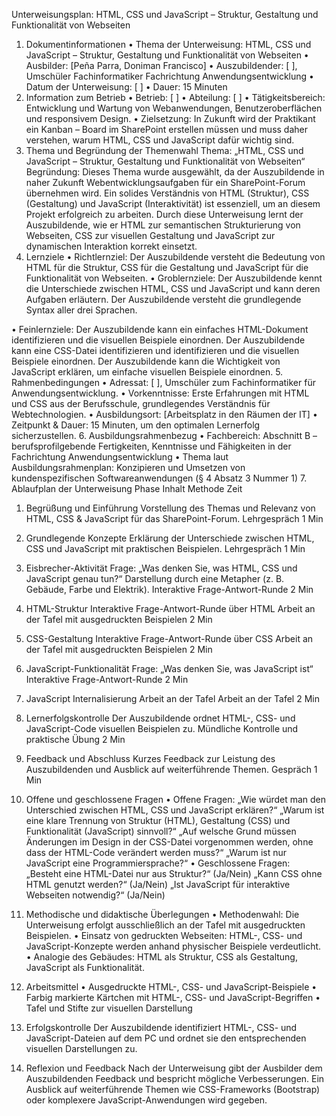 Unterweisungsplan: HTML, CSS und JavaScript – Struktur, Gestaltung und Funktionalität von Webseiten
1. Dokumentinformationen
• Thema der Unterweisung: HTML, CSS und JavaScript – Struktur, Gestaltung und Funktionalität von Webseiten
• Ausbilder: [Peña Parra, Doniman Francisco]
• Auszubildender: [    ], Umschüler Fachinformatiker Fachrichtung Anwendungsentwicklung
• Datum der Unterweisung: [   ]
• Dauer: 15 Minuten
2. Information zum Betrieb
• Betrieb: [     ]
• Abteilung: [      ]
• Tätigkeitsbereich: Entwicklung und Wartung von Webanwendungen, Benutzeroberflächen und responsivem Design.
• Zielsetzung: In Zukunft wird der Praktikant ein Kanban – Board im SharePoint erstellen müssen und muss daher verstehen, warum HTML, CSS und JavaScript dafür wichtig sind.
3. Thema und Begründung der Themenwahl
Thema: „HTML, CSS und JavaScript – Struktur, Gestaltung und Funktionalität von Webseiten“
Begründung: Dieses Thema wurde ausgewählt, da der Auszubildende in naher Zukunft Webentwicklungsaufgaben für ein SharePoint-Forum übernehmen wird. Ein solides Verständnis von HTML (Struktur), CSS (Gestaltung) und JavaScript (Interaktivität) ist essenziell, um an diesem Projekt erfolgreich zu arbeiten. Durch diese Unterweisung lernt der Auszubildende, wie er HTML zur semantischen Strukturierung von Webseiten, CSS zur visuellen Gestaltung und JavaScript zur dynamischen Interaktion korrekt einsetzt.
4. Lernziele
• Richtlernziel: 
Der Auszubildende versteht die Bedeutung von HTML für die Struktur, CSS für die Gestaltung und JavaScript für die Funktionalität von Webseiten.
• Groblernziele:
Der Auszubildende kennt die Unterschiede zwischen HTML, CSS und JavaScript und kann deren Aufgaben erläutern.
Der Auszubildende versteht die grundlegende Syntax aller drei Sprachen.

• Feinlernziele:
Der Auszubildende kann ein einfaches HTML-Dokument identifizieren und die visuellen Beispiele einordnen.
Der Auszubildende kann eine CSS-Datei identifizieren und identifizieren und die visuellen Beispiele einordnen.
Der Auszubildende kann die Wichtigkeit von JavaScript erklären, um einfache visuellen Beispiele einordnen.
5. Rahmenbedingungen
• Adressat: [     ], Umschüler zum Fachinformatiker für Anwendungsentwicklung.
• Vorkenntnisse: Erste Erfahrungen mit HTML und CSS aus der Berufsschule, grundlegendes Verständnis für Webtechnologien.
• Ausbildungsort: [Arbeitsplatz in den Räumen der IT]
• Zeitpunkt & Dauer: 15 Minuten, um den optimalen Lernerfolg sicherzustellen.
6. Ausbildungsrahmenbezug
• Fachbereich: Abschnitt B – berufsprofilgebende Fertigkeiten, Kenntnisse und Fähigkeiten in der Fachrichtung Anwendungsentwicklung
• Thema laut Ausbildungsrahmenplan: Konzipieren und Umsetzen von kundenspezifischen Softwareanwendungen (§ 4 Absatz 3 Nummer 1)
7. Ablaufplan der Unterweisung
Phase	Inhalt	Methode	Zeit
1. Begrüßung und Einführung	Vorstellung des Themas und Relevanz von HTML, CSS & JavaScript für das SharePoint-Forum.	Lehrgespräch	1 Min
2. Grundlegende Konzepte	Erklärung der Unterschiede zwischen HTML, CSS und JavaScript mit praktischen Beispielen.	Lehrgespräch	1 Min
3. Eisbrecher-Aktivität	Frage: „Was denken Sie, was HTML, CSS und JavaScript genau tun?“ Darstellung durch eine Metapher (z. B. Gebäude, Farbe und Elektrik).	Interaktive Frage-Antwort-Runde	2 Min
4. HTML-Struktur	Interaktive Frage-Antwort-Runde über HTML	Arbeit an der Tafel mit ausgedruckten Beispielen	2 Min
5. CSS-Gestaltung	Interaktive Frage-Antwort-Runde über CSS	Arbeit an der Tafel mit ausgedruckten Beispielen	2 Min
6. JavaScript-Funktionalität	Frage: „Was denken Sie, was JavaScript ist“ 	Interaktive Frage-Antwort-Runde	2 Min
7. JavaScript Internalisierung	Arbeit an der Tafel	Arbeit an der Tafel	2 Min
8. Lernerfolgskontrolle	Der Auszubildende ordnet HTML-, CSS- und JavaScript-Code visuellen Beispielen zu.	Mündliche Kontrolle und praktische Übung	2 Min
9. Feedback und Abschluss	Kurzes Feedback zur Leistung des Auszubildenden und Ausblick auf weiterführende Themen.	Gespräch	1 Min

8. Offene und geschlossene Fragen
• Offene Fragen:
„Wie würdet man den Unterschied zwischen HTML, CSS und JavaScript erklären?“
„Warum ist eine klare Trennung von Struktur (HTML), Gestaltung (CSS) und Funktionalität (JavaScript) sinnvoll?“
„Auf welsche Grund müssen Änderungen im Design in der CSS-Datei vorgenommen werden, ohne dass der HTML-Code verändert werden muss?“
„Warum ist nur JavaScript eine Programmiersprache?“ 
• Geschlossene Fragen:
„Besteht eine HTML-Datei nur aus Struktur?“ (Ja/Nein)
„Kann CSS ohne HTML genutzt werden?“ (Ja/Nein)
„Ist JavaScript für interaktive Webseiten notwendig?“ (Ja/Nein)
9. Methodische und didaktische Überlegungen
• Methodenwahl: Die Unterweisung erfolgt ausschließlich an der Tafel mit ausgedruckten Beispielen.
• Einsatz von gedruckten Webseiten: HTML-, CSS- und JavaScript-Konzepte werden anhand physischer Beispiele verdeutlicht.
• Analogie des Gebäudes: HTML als Struktur, CSS als Gestaltung, JavaScript als Funktionalität.
10. Arbeitsmittel
• Ausgedruckte HTML-, CSS- und JavaScript-Beispiele
• Farbig markierte Kärtchen mit HTML-, CSS- und JavaScript-Begriffen
• Tafel und Stifte zur visuellen Darstellung

11. Erfolgskontrolle
Der Auszubildende identifiziert HTML-, CSS- und JavaScript-Dateien auf dem PC und ordnet sie den entsprechenden visuellen Darstellungen zu.
12. Reflexion und Feedback
Nach der Unterweisung gibt der Ausbilder dem Auszubildenden Feedback und bespricht mögliche Verbesserungen. Ein Ausblick auf weiterführende Themen wie CSS-Frameworks (Bootstrap) oder komplexere JavaScript-Anwendungen wird gegeben.

